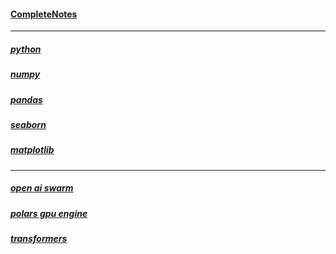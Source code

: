 #### [CompleteNotes](https://drive.google.com/drive/folders/1vuW-WbaVKsxlaTIvmKPHhDCIvPVUXVlz?usp=sharing)
----
##### [python](https://drive.google.com/drive/folders/11AkdKEWmy8s3IgirReQicjZ9oIaNNjii?usp=sharing)
##### [numpy](https://drive.google.com/drive/folders/1gYEcrOOK7z_d5K6jgSydU2bqmE0cWltN?usp=sharing)
##### [pandas](https://drive.google.com/drive/folders/1jBkdhy82VTPpc9tlYt23d53ojvXE42X3?usp=sharing)
##### [seaborn](https://drive.google.com/drive/folders/1w_4pnljAwB540Xe5vWlAbVelZNTzZ2zS?usp=sharing)
##### [matplotlib](https://drive.google.com/drive/folders/1qmQlr6iTnGc1Tk37AN8PMU8zdnXzK1xC?usp=sharing)
---
##### [open ai swarm](https://drive.google.com/drive/folders/1HfKr5-4lJcll7XzKZ1nT6HDfuQbqsCoS?usp=sharing)
##### [polars gpu engine](https://drive.google.com/drive/folders/1il_biZAF1yxQ04_ZrGFEX5YIlTh0p7SI?usp=sharing)
##### [transformers](https://drive.google.com/drive/folders/1BViEvYEbYEJRxqrLbK-kTe5LzvZTL9wy?usp=sharing)
